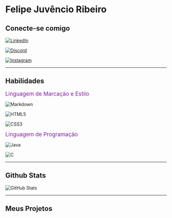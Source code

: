 # **Felipe Juvêncio Ribeiro**

## **Conecte-se comigo**
[![LinkedIn](https://img.shields.io/badge/LinkedIn-000?style=for-the-badge&logo=linkedin&logoColor=0E76A8)](www.linkedin.com/in/felipe-juvêncio-41bb7a171/)

[![Discord](https://img.shields.io/badge/Discord-000?style=for-the-badge&logo=discord)](https://https://discord.gg/dDYas7KM8W)

[![Instagram](https://img.shields.io/badge/Instagram-000?style=for-the-badge&logo=instagram)](https://www.instagram.com/juvenciofelipe/)
___
## **Habilidades**
<span style='color:#8320A1; font-size:17px'>Linguagem de Marcação e Estilo</span>

![Markdown](https://img.shields.io/badge/Markdown-000?style=for-the-badge&logo=markdown)

![HTML5](https://img.shields.io/badge/HTML5-000?style=for-the-badge&logo=html5) 

![CSS3](https://img.shields.io/badge/CSS3-000?style=for-the-badge&logo=css3&logoColor=264CE4)   

<span style=color:#8320A1;font-size:17px>Linguagem de Programação</span>

![Java](https://img.shields.io/badge/Java-000?style=for-the-badge&logo=java)

![C](https://img.shields.io/badge/C-000?style=for-the-badge&logo=c)
___

## **Github Stats**
![GitHub Stats](https://github-readme-stats.vercel.app/api?username=SHOENSTTAT&theme=transparent&bg_color=000&border_color=30A3DC&show_icons=true&icon_color=30A3DC&title_color=E94D5F&text_color=FFF&hide_title=true&hide=stars)
___

## **Meus Projetos**
